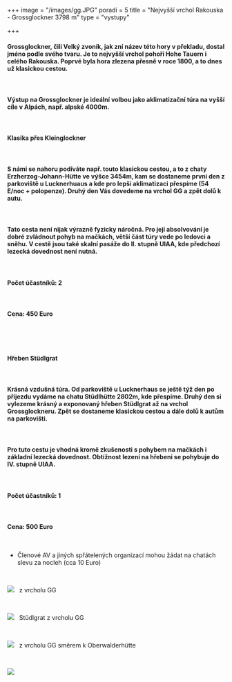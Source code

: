 +++
image = "/images/gg.JPG"
poradi = 5
title = "Nejvyšší vrchol Rakouska - Grossglockner 3798 m"
type = "vystupy"

+++
#### **Grossglockne**r, čili Velký zvoník, jak zní název této hory v překladu, dostal jméno podle svého tvaru. Je to nejvyšší vrchol pohoří Hohe Tauern i celého Rakouska. Poprvé byla hora zlezena přesně v roce 1800, a to dnes už klasickou cestou.

&nbsp;

#### Výstup na Grossglockner je ideální volbou jako aklimatizační túra na vyšší cíle v Alpách, např. alpské 4000m.

&nbsp;

#### **Klasika přes Kleinglockner**

&nbsp; 

#### S námi se nahoru podíváte např. touto klasickou cestou, a to z chaty **Erzherzog-Johann-Hütte** ve výšce 3454m, kam se dostaneme první den z parkoviště u Lucknerhuaus a kde pro lepší aklimatizaci přespíme (54 E/noc + polopenze). Druhý den Vás dovedeme na vrchol GG a zpět dolů k autu.

&nbsp; 

#### Tato cesta není nijak výrazně fyzicky náročná. Pro její absolvování  je dobré zvládnout pohyb na mačkách, větší část túry vede po ledovci a sněhu. V cestě jsou také skalní pasáže do II. stupně UIAA, kde předchozí lezecká dovednost není nutná.

&nbsp; 

#### Počet účastníků: 2

&nbsp; 

#### Cena: 450 Euro

&nbsp; 

&nbsp;

#### **Hřeben Stüdlgrat**

&nbsp; 

#### Krásná vzdušná túra. Od parkoviště u Lucknerhaus se ještě týž den po příjezdu vydáme na chatu **Stüdlhütte** 2802m, kde přespíme. Druhý den si vylezeme krásný a exponovaný hřeben Stüdlgrat až na vrchol Grossglockneru. Zpět se dostaneme klasickou cestou a dále dolů k autům na parkovišti.

&nbsp; 

#### Pro tuto cestu je vhodná kromě zkušenosti s pohybem na mačkách i základní lezecká dovednost. Obtížnost lezení na hřebeni se pohybuje do IV. stupně UIAA.

&nbsp; 

#### Počet účastníků: 1

&nbsp;

#### Cena: 500 Euro

&nbsp;

* Členové AV a jiných spřátelených organizací mohou žádat na chatách slevu za nocleh (cca 10 Euro)

&nbsp;

![](/images/gg-vrchol.JPG)
 
z vrcholu GG

&nbsp;

![](/images/z-gg-studlgrat.JPG)
 
Stüdlgrat z vrcholu GG

&nbsp;

![](/images/pohled-z-gg-smer-oberwalderhutte.JPG)
 
z vrcholu GG směrem k Oberwalderhütte

&nbsp;

![](/images/z-gg-2.JPG)